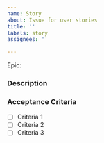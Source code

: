 ```yaml
---
name: Story
about: Issue for user stories
title: ''
labels: story
assignees: ''

---
```


Epic:

### Description

### Acceptance Criteria

-[ ] Criteria 1
-[ ] Criteria 2
-[ ] Criteria 3
